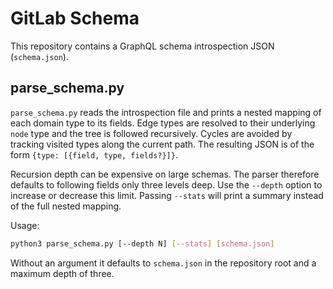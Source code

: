 # GitLab Schema

This repository contains a GraphQL schema introspection JSON (`schema.json`).

## parse_schema.py

`parse_schema.py` reads the introspection file and prints a nested mapping of
each domain type to its fields. Edge types are resolved to their underlying
`node` type and the tree is followed recursively. Cycles are avoided by
tracking visited types along the current path. The resulting JSON is of the
form `{type: [{field, type, fields?}]}`.

Recursion depth can be expensive on large schemas. The parser therefore
defaults to following fields only three levels deep. Use the `--depth` option to
increase or decrease this limit. Passing `--stats` will print a summary instead
of the full nested mapping.

Usage:

```bash
python3 parse_schema.py [--depth N] [--stats] [schema.json]
```

Without an argument it defaults to `schema.json` in the repository root and a
maximum depth of three.
